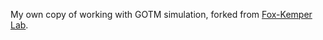 My own copy of working with GOTM simulation, forked from [Fox-Kemper Lab](https://gitlab.com/fox-kemper_lab/gotmwork.git).
